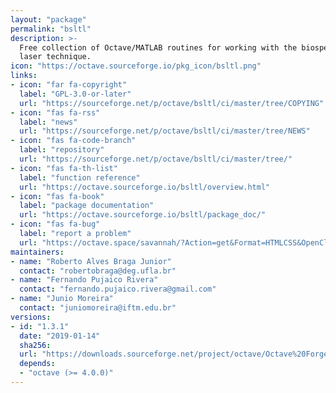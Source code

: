 ```yaml
---
layout: "package"
permalink: "bsltl"
description: >-
  Free collection of Octave/MATLAB routines for working with the biospeckle
  laser technique.
icon: "https://octave.sourceforge.io/pkg_icon/bsltl.png"
links:
- icon: "far fa-copyright"
  label: "GPL-3.0-or-later"
  url: "https://sourceforge.net/p/octave/bsltl/ci/master/tree/COPYING"
- icon: "fas fa-rss"
  label: "news"
  url: "https://sourceforge.net/p/octave/bsltl/ci/master/tree/NEWS"
- icon: "fas fa-code-branch"
  label: "repository"
  url: "https://sourceforge.net/p/octave/bsltl/ci/master/tree/"
- icon: "fas fa-th-list"
  label: "function reference"
  url: "https://octave.sourceforge.io/bsltl/overview.html"
- icon: "fas fa-book"
  label: "package documentation"
  url: "https://octave.sourceforge.io/bsltl/package_doc/"
- icon: "fas fa-bug"
  label: "report a problem"
  url: "https://octave.space/savannah/?Action=get&Format=HTMLCSS&OpenClosed=open&Title=[octave%20forge]%20(bsltl)"
maintainers:
- name: "Roberto Alves Braga Junior"
  contact: "robertobraga@deg.ufla.br"
- name: "Fernando Pujaico Rivera"
  contact: "fernando.pujaico.rivera@gmail.com"
- name: "Junio Moreira"
  contact: "juniomoreira@iftm.edu.br"
versions:
- id: "1.3.1"
  date: "2019-01-14"
  sha256:
  url: "https://downloads.sourceforge.net/project/octave/Octave%20Forge%20Packages/Individual%20Package%20Releases/bsltl-1.3.1.tar.gz"
  depends:
  - "octave (>= 4.0.0)"
---
```

